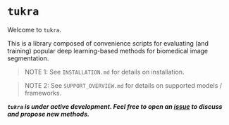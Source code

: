 # `tukra`

Welcome to `tukra`.

This is a library composed of convenience scripts for evaluating (and training) popular deep learning-based methods for biomedical image segmentation.

> NOTE 1: See `INSTALLATION.md` for details on installation.

> NOTE 2: See `SUPPORT_OVERVIEW.md` for details on supported models / frameworks.

***`tukra` is under active development. Feel free to open an [issue](https://github.com/anwai98/tukra/issues/new/choose) to discuss and propose new methods.***
